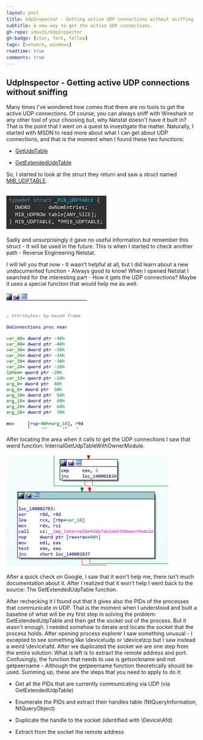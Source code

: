 ```yaml
---
layout: post
title: UdpInspector - Getting active UDP connections without sniffing
subtitle: A new way to get the active UDP connections.
gh-repo: idov31/UdpInspector
gh-badge: [star, fork, follow]
tags: [network, windows]
readtime: true
comments: true
---
```


## UdpInspector - Getting active UDP connections without sniffing

Many times I've wondered how comes that there are no tools to get the active UDP connections.
Of course, you can always sniff with Wireshark or any other tool of your choosing but, why Netstat
doesn't have it built in? That is the point that I went on a quest to investigate the matter.
Naturally, I started with MSDN to read more about what I can get about UDP connections, and that is the moment when I found these
two functions:

- [GetUdpTable](https://docs.microsoft.com/en-us/windows/win32/api/iphlpapi/nf-iphlpapi-getudptable)

- [GetExtendedUdpTable](https://docs.microsoft.com/en-us/windows/win32/api/iphlpapi/nf-iphlpapi-getextendedudptable)

So, I started to look at the struct they return and saw a struct named [MIB_UDPTABLE](https://docs.microsoft.com/en-us/windows/win32/api/udpmib/ns-udpmib-mib_udptable).<br /><br />

<img src="../assets/img/list-udp-connections/udptable.png" alt="udptable" class="center" /><br /><br />
Sadly and unsurprisingly it gave no useful information but remember this struct - It will be used in the future. This is when I started to check another
path - Reverse Engineering Netstat.

I will tell you that now - It wasn't helpful at all, but I did learn about a new undocumented function - Always good to know!
When I opened Netstat I searched for the interesting part - How it gets the UDP connections? Maybe it uses a special function that would help me as well.<br /><br />
<img src="../assets/img/list-udp-connections/netstat1.png" alt="netstatudpfunction" class="center" /><br /><br />
After locating the area when it calls to get the UDP connections I saw that weird function: InternalGetUdpTableWithOwnerModule.<br /><br />
<img src="../assets/img/list-udp-connections/netstat2.png" alt="InternalGetUdpTableWithOwnerModule" class="center" /><br /><br />
After a quick check on Google, I saw that it won't help me, there isn't much documentation about it. After I realized that it won't help I went back to the source: The GetExtendedUdpTable function.

After rechecking it I found out that it gives also the PIDs of the processes that communicate in UDP. That is the moment when I understood and built a baseline of
what will be my first step in solving the problem: GetExtendedUdpTable and then get the socket out of the process. But it wasn't enough. 
I needed somehow to iterate and locate the socket that the process holds. After opening process explorer I saw something unusual - I excepted to see something
like \device\udp or \device\tcp but I saw instead a weird \device\afd.
After we duplicated the socket we are one step from the entire solution: What is left is to extract the remote address and port.
Confusingly, the function that needs to use is getsockname and not getpeername - Although the getpeername function theoretically should be used.
Summing up, these are the steps that you need to apply to do it:

- Get all the PIDs that are currently communicating via UDP (via GetExtendedUdpTable)

- Enumerate the PIDs and extract their handles table (NtQueryInformation, NtQueryObject)

- Duplicate the handle to the socket (identified with \Device\Afd)

- Extract from the socket the remote address
